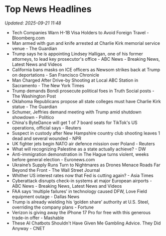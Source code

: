 # Top News Headlines

_Updated: 2025-09-21 11:48_

- Tech Companies Warn H-1B Visa Holders to Avoid Foreign Travel - Bloomberg.com
- Man armed with gun and knife arrested at Charlie Kirk memorial service venue - The Guardian
- Trump says he is appointing Lindsey Halligan, one of his former attorneys, to lead key prosecutor's office - ABC News - Breaking News, Latest News and Videos
- California bans masks on ICE officers as Newsom strikes back at Trump on deportations - San Francisco Chronicle
- Man Charged After Drive-by Shooting at Local ABC Station in Sacramento - The New York Times
- Trump demands Bondi prosecute political foes in Truth Social posts - The Washington Post
- Oklahoma Republicans propose all state colleges must have Charlie Kirk statue - The Guardian
- Schumer, Jeffries demand meeting with Trump amid shutdown showdown - Politico
- China's ByteDance will get 1 of 7 board seats for TikTok's US operations, official says - Reuters
- Suspect in custody after New Hampshire country club shooting leaves 1 dead and several wounded - NPR
- UK fighter jets begin NATO air defence mission over Poland - Reuters
- What will recognizing Palestine as a state actually achieve? - DW
- Anti-immigration demonstration in The Hague turns violent, weeks before general election - Euronews.com
- Ukraine’s Supply Runs Turn to Nightmares as Drones Menace Roads Far Beyond the Front - The Wall Street Journal
- Whither US interest rates now that Fed is cutting again? - Asia Times
- Cyberattack disrupts check-in systems at major European airports - ABC News - Breaking News, Latest News and Videos
- FAA says ‘multiple failures’ in technology caused DFW, Love Field equipment outage - Dallas News
- Trump is already wielding his ‘golden share’ authority at U.S. Steel, overriding the company plans - Fortune
- Verizon is giving away the iPhone 17 Pro for free with this generous trade-in offer - Mashable
- These AI Chatbots Shouldn't Have Given Me Gambling Advice. They Did Anyway - CNET